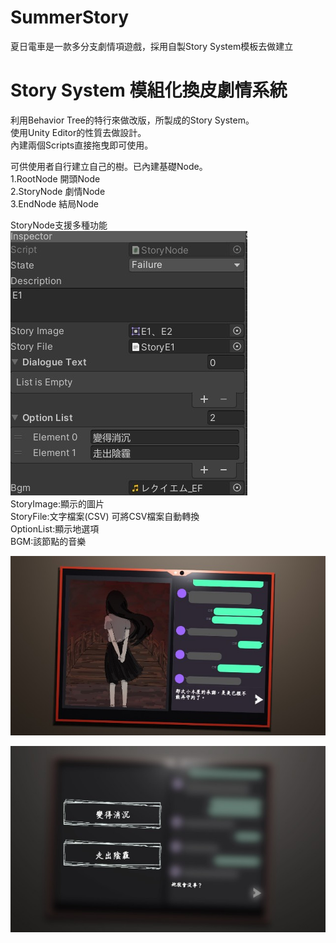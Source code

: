 # SummerStory
夏日電車是一款多分支劇情項遊戲，採用自製Story System模板去做建立


# Story System 模組化換皮劇情系統
利用Behavior Tree的特行來做改版，所製成的Story System。  
使用Unity Editor的性質去做設計。  
內建兩個Scripts直接拖曳即可使用。  

可供使用者自行建立自己的樹。已內建基礎Node。  
1.RootNode 開頭Node  
2.StoryNode 劇情Node  
3.EndNode 結局Node  

StoryNode支援多種功能  
![](/GH_PIC/storyNode.jpg)  
StoryImage:顯示的圖片  
StoryFile:文字檔案(CSV) 可將CSV檔案自動轉換  
OptionList:顯示地選項  
BGM:該節點的音樂  
  
![顯示畫面](/GH_PIC/storyView.jpg "圖片 Title")  
  
![選項畫面](/GH_PIC/optionView.jpg "圖片 Title")

